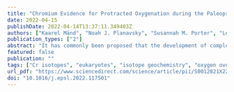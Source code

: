 ```yaml
---
title: "Chromium Evidence for Protracted Oxygenation during the Paleoproterozoic"
date: 2022-04-15
publishDate: 2022-04-14T13:37:11.349403Z
authors: ["Kaarel Mänd", "Noah J. Planavsky", "Susannah M. Porter", "Leslie J. Robbins", "Changle Wang", "Timmu Kreitsmann", "Kärt Paiste", "Päärn Paiste", "Alexander E. Romashkin", "Yulia E. Deines", "Kalle Kirsimäe", "Aivo Lepland", "Kurt O. Konhauser"]
publication_types: ["2"]
abstract: "It has commonly been proposed that the development of complex life is tied to increases in atmospheric oxygenation. However, there is a conspicuous gap in time between the oxygenation of the atmosphere 2.4 billion years ago (Ga) and the first widely-accepted fossil evidence for complex eukaryotic cells $<$1.7Ga. At present the gap could either represent poor sampling, poor preservation, and/or difficulties in recognizing early eukaryote fossils, or it could be real and the evolution of complex cells was delayed due to relatively low and/or variable O2 levels in the Paleoproterozoic. To assess the extent and stability of Paleoproterozoic O2 levels, we measured chromium-based oxygen proxies in a $>$2400-m core from the Onega Basin (NW-Russia), deposited ∼2.1–2.0 billion years ago—a few hundred million years prior to the oldest definitive fossil evidence for eukaryotes. Fractionated chromium isotopes are documented throughout the section (max. 1.63±0.10‰ δ53Cr), suggesting a long interval (possibly $>$100 million years) during which oxygen levels were higher and more stable than in the billion years before or after. This suggests that, if it is the case that complex cells did not evolve until after 1.7 Ga, then this delay was not due to O2-limitation. Instead, it could reflect other limiting factors—ecological or environmental—or could indicate that it simply takes a long time—more than the tens to $>$100 million years recorded in Onega Basin sediments—for such biological innovations to evolve."
featured: false
publication: ""
tags: ["Cr isotopes", "eukaryotes", "isotope geochemistry", "oxygen overshoot"]
url_pdf: "https://www.sciencedirect.com/science/article/pii/S0012821X22001376"
doi: "10.1016/j.epsl.2022.117501"
---
```


